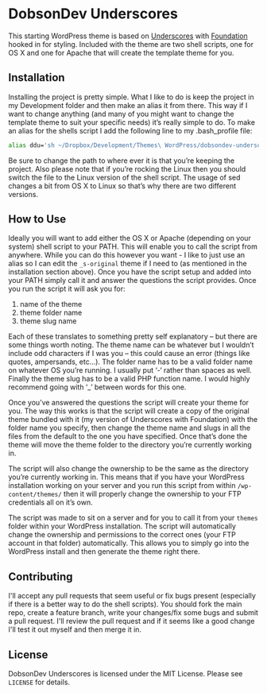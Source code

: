 # DobsonDev Underscores

This starting WordPress theme is based on [Underscores](http://underscores.me/) with [Foundation](http://foundation.zurb.com/) hooked in for styling. Included with the theme are two shell scripts, one for OS X and one for Apache that will create the template theme for you.

## Installation

Installing the project is pretty simple. What I like to do is keep the project in my Development folder and then make an alias it from there. This way if I want to change anything (and many of you might want to change the template theme to suit your specific needs) it’s really simple to do. To make an alias for the shells script I add the following line to my .bash_profile file:

```bash
alias ddu='sh ~/Dropbox/Development/Themes\ WordPress/dobsondev-underscores/ddunderscores-osx.sh'
```

Be sure to change the path to where ever it is that you’re keeping the project. Also please note that if you’re rocking the Linux then you should switch the file to the Linux version of the shell script. The usage of sed changes a bit from OS X to Linux so that’s why there are two different versions.

## How to Use

Ideally you will want to add either the OS X or Apache (depending on your system) shell script to your PATH. This will enable you to call the script from anywhere. While you can do this however you want - I like to just use an alias so I can edit the `_s-original` theme if I need to (as mentioned in the installation section above). Once you have the script setup and added into your PATH simply call it and answer the questions the script provides. Once you run the script it will ask you for:

1. name of the theme
2. theme folder name
3. theme slug name

Each of these translates to something pretty self explanatory – but there are some things worth noting. The theme name can be whatever but I wouldn’t include odd characters if I was you – this could cause an error (things like quotes, ampersands, etc…). The folder name has to be a valid folder name on whatever OS you’re running. I usually put ‘-‘ rather than spaces as well. Finally the theme slug has to be a valid PHP function name. I would highly recommend going with ‘_’ between words for this one.

Once you’ve answered the questions the script will create your theme for you. The way this works is that the script will create a copy of the original theme bundled with it (my version of Underscores with Foundation) with the folder name you specify, then change the theme name and slugs in all the files from the default to the one you have specified. Once that’s done the theme will move the theme folder to the directory you’re currently working in.

The script will also change the ownership to be the same as the directory you’re currently working in. This means that if you have your WordPress installation working on your server and you run this script from within `/wp-content/themes/` then it will properly change the ownership to your FTP credentials all on it’s own.

The script was made to sit on a server and for you to call it from your `themes` folder within your WordPress installation. The script will automatically change the ownership and permissions to the correct ones (your FTP account in that folder) automatically. This allows you to simply go into the WordPress install and then generate the theme right there.

## Contributing

I'll accept any pull requests that seem useful or fix bugs present (especially if there is a better way to do the shell scripts). You should fork the main repo, create a feature branch, write your changes/fix some bugs and submit a pull request. I'll review the pull request and if it seems like a good change I'll test it out myself and then merge it in.

## License

DobsonDev Underscores is licensed under the MIT License. Please see `LICENSE` for details.